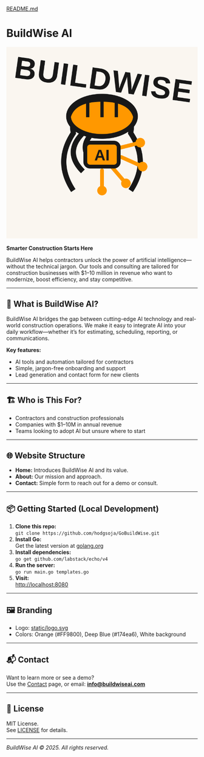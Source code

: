 [README.md](https://github.com/user-attachments/files/22453679/README.md)
# BuildWise AI

![BuildWise AI Logo](static/logo.svg)

**Smarter Construction Starts Here**

BuildWise AI helps contractors unlock the power of artificial intelligence—without the technical jargon. Our tools and consulting are tailored for construction businesses with $1–10 million in revenue who want to modernize, boost efficiency, and stay competitive.

---

## 🚀 What is BuildWise AI?

BuildWise AI bridges the gap between cutting-edge AI technology and real-world construction operations. We make it easy to integrate AI into your daily workflow—whether it’s for estimating, scheduling, reporting, or communications.

**Key features:**
- AI tools and automation tailored for contractors
- Simple, jargon-free onboarding and support
- Lead generation and contact form for new clients

---

## 🏗️ Who is This For?

- Contractors and construction professionals
- Companies with $1–10M in annual revenue
- Teams looking to adopt AI but unsure where to start

---

## 🌐 Website Structure

- **Home:** Introduces BuildWise AI and its value.
- **About:** Our mission and approach.
- **Contact:** Simple form to reach out for a demo or consult.

---

## 📦 Getting Started (Local Development)

1. **Clone this repo:**  
   `git clone https://github.com/hodgsoja/GoBuildWise.git`
2. **Install Go:**  
   Get the latest version at [golang.org](https://golang.org/dl/)
3. **Install dependencies:**  
   `go get github.com/labstack/echo/v4`
4. **Run the server:**  
   `go run main.go templates.go`
5. **Visit:**  
   [http://localhost:8080](http://localhost:8080)

---

## 🖼️ Branding

- Logo: [static/logo.svg](static/logo.svg)
- Colors: Orange (#FF9800), Deep Blue (#174ea6), White background

---

## 📬 Contact

Want to learn more or see a demo?  
Use the [Contact](http://localhost:8080/contact) page, or email: **info@buildwiseai.com**

---

## 📄 License

MIT License.  
See [LICENSE](LICENSE) for details.

---

*BuildWise AI © 2025. All rights reserved.*
